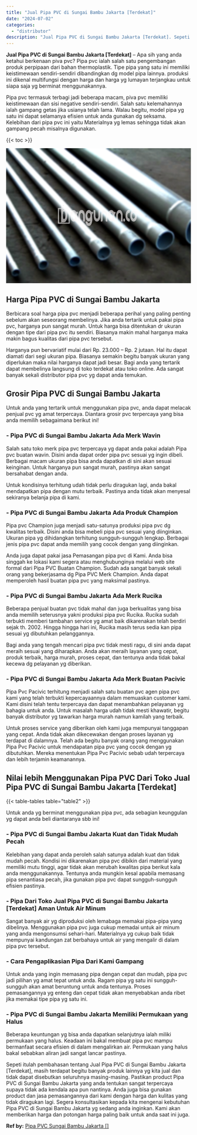 ```yaml
---
title: "Jual Pipa PVC di Sungai Bambu Jakarta [Terdekat]"
date: "2024-07-02"
categories: 
  - "distributor"
description: "Jual Pipa PVC di Sungai Bambu Jakarta [Terdekat]. Sepeti itulah pembahasan tentang Jual Pipa PVC di Sungai Bambu Jakarta [Terdekat], masih terdapat begitu..."
---
```


**Jual Pipa PVC di Sungai Bambu Jakarta \[Terdekat\]** – Apa sih yang anda ketahui berkenaan piva pvc? Pipa pvc ialah salah satu pengembangan produk perpipaan dari bahan thermoplastik. Tipe pipa yang satu ini memiliki keistimewaan sendiri-sendiri dibandingkan dg model pipa lainnya. produksi ini dikenal multifungsi dengan harga dan harga yg lumayan terjangkau untuk siapa saja yg berminat menggunakannya.

Pipa pvc termasuk terbagi jadi beberapa macam, piva pvc memiliki keistimewaan dan sisi negative sendiri-sendiri. Salah satu kelemahannya ialah gampang getas jika usianya telah lama. Walau begitu, model pipa yg satu ini dapat selamanya efisien untuk anda gunakan dg seksama. Kelebihan dari pipa pvc ini yaitu Materialnya yg lemas sehingga tidak akan gampang pecah misalnya digunakan.

{{< toc >}}

![Jual Pipa PVC di Sungai Bambu Jakarta [Terdekat]](/images/jaul-pipa-pvc-21.png)

## Harga Pipa PVC di Sungai Bambu Jakarta

Berbicara soal harga pipa pvc menjadi beberapa perihal yang paling penting sebelum akan seseorang membelinya. Jika anda tertarik untuk pakai pipa pvc, harganya pun sangat murah. Untuk harga bisa ditentukan dr ukuran dengan tipe dari pipa pvc itu sendiri. Biasanya makin mahal harganya maka makin bagus kualitas dari pipa pvc tersebut.

Harganya pun bervariatif mulai dari Rp. 23.000 – Rp. 2 jutaan. Hal itu dapat diamati dari segi ukuran pipa. Biasanya semakin begitu banyak ukuran yang diperlukan maka nilai harganya dapat jadi besar. Bagi anda yang tertarik dapat membelinya langsung di toko terdekat atau toko online. Ada sangat banyak sekali distributor pipa pvc yg dapat anda temukan.

## Grosir Pipa PVC di Sungai Bambu Jakarta

Untuk anda yang tertarik untuk menggunakan pipa pvc, anda dapat melacak penjual pvc yg amat terpercaya. Diantara grosir pvc terpercaya yang bisa anda memilih sebagaimana berikut ini!

### \- Pipa PVC di Sungai Bambu Jakarta Ada Merk Wavin

Salah satu toko merk pipa pvc terpercaya yg dapat anda pakai adalah Pipa pvc buatan wavin. Disini anda dapat order pipa pvc sesuai yg ingin dibeli. Berbagai macam ukuran pipa bisa anda dapatkan di sini akan sesuai keinginan. Untuk harganya pun sangat murah, pastinya akan sangat bersahabat dengan anda.

Untuk kondisinya terhitung udah tidak perlu diragukan lagi, anda bakal mendapatkan pipa dengan mutu terbaik. Pastinya anda tidak akan menyesal sekiranya belanja pipa di kami.

### \- Pipa PVC di Sungai Bambu Jakarta Ada Produk Champion

Pipa pvc Champion juga menjadi satu-satunya produksi pipa pvc dg kwalitas terbaik. Disini anda bisa mebeli pipa pvc sesuai yang diinginkan. Ukuran pipa yg dihidangkan terhitung sungguh-sungguh lengkap. Berbagai jenis pipa pvc dapat anda memilih yang cocok dengan yang diinginkan.

Anda juga dapat pakai jasa Pemasangan pipa pvc di Kami. Anda bisa singgah ke lokasi kami segera atau menghubunginya melalui web site formal dari Pipa PVC Buatan Champion. Sudah ada sangat banyak sekali orang yang bekerjasama dg Pipa PVC Merk Champion. Anda dapat memperoleh hasil buatan pipa pvc yang maksimal pastinya.

### \- Pipa PVC di Sungai Bambu Jakarta Ada Merk Rucika

Beberapa penjual buatan pvc tidak mahal dan juga berkualitas yang bisa anda memilih seterusnya yakni produksi pipa pvc Rucika. Rucika sudah terbukti memberi tambahan service yg amat baik dikarenakan telah berdiri sejak th. 2002. Hingga hingga hari ini, Rucika masih terus sedia kan pipa sesuai yg dibutuhkan pelanggannya.

Bagi anda yang tengah mencari pipa pvc tidak mesti ragu, di sini anda dapat meraih sesuai yang diharapkan. Anda akan meraih layanan yang cepat, produk terbaik, harga murah, proses cepat, dan tentunya anda tidak bakal kecewa dg pelayanan yg diberikan.

### \- Pipa PVC di Sungai Bambu Jakarta Ada Merk Buatan Pacivic

Pipa Pvc Pacivic terhitung menjadi salah satu buatan pvc agen pipa pvc kami yang telah terbukti kepercayaannya dalam memuaskan customer kami. Kami disini telah tentu terpercaya dan dapat menambahkan pelayanan yg bahagia untuk anda. Untuk masalah harga udah tidak mesti khawatir, begitu banyak distributor yg tawarkan harga murah namun kamilah yang terbaik.

Untuk proses service yang diberikan oleh kami juga mempunyai tanggapan yang cepat. Anda tidak akan dikecewakan dengan proses layanan yg terdapat di dalamnya. Telah ada begitu banyak orang yang menggunakan Pipa Pvc Pacivic untuk mendapatan pipa pvc yang cocok dengan yg dibutuhkan. Mereka menentukan Pipa Pvc Pacivic sebab udah terpercaya dan lebih terjamin keamanannya.

## Nilai lebih Menggunakan Pipa PVC Dari Toko Jual Pipa PVC di Sungai Bambu Jakarta \[Terdekat\]

{{< table-tables table="table2" >}}

Untuk anda yg berminat menggunakan pipa pvc, ada sebagian keunggulan yg dapat anda beli diantaranya sbb ini!

### \- Pipa PVC di Sungai Bambu Jakarta Kuat dan Tidak Mudah Pecah

Kelebihan yang dapat anda peroleh salah satunya adalah kuat dan tidak mudah pecah. Kondisi ini dikarenakan pipa pvc dibikin dari material yang memiliki mutu tinggi, agar tidak akan merubah kwalitas pipa berikut kala anda menggunakannya. Tentunya anda mungkin kesal apabila memasang pipa senantiasa pecah, jika gunakan pipa pvc dapat sungguh-sungguh efisien pastinya.

### \- Pipa Dari Toko Jual Pipa PVC di Sungai Bambu Jakarta \[Terdekat\] Aman Untuk Air Minum

Sangat banyak air yg diproduksi oleh lemabaga memakai pipa-pipa yang dibelinya. Menggunakan pipa pvc juga cukup memadai untuk air minum yang anda mengonsumsi sehari-hari. Materialnya yg cukup baik tidak mempunyai kandungan zat berbahaya untuk air yang mengalir di dalam pipa pvc tersebut.

### \- Cara Pengaplikasian Pipa Dari Kami Gampang

Untuk anda yang ingin memasang pipa dengan cepat dan mudah, pipa pvc jadi pilihan yg amat tepat untuk anda. Ragam pipa yg satu ini sungguh-sungguh akan amat beruntung untuk anda tentunya. Proses pemasangannya yg enteng dan cepat tidak akan menyebabkan anda ribet jika memakai tipe pipa yg satu ini.

### \- Pipa PVC di Sungai Bambu Jakarta Memiliki Permukaan yang Halus

Beberapa keuntungan yg bisa anda dapatkan selanjutnya ialah miliki permukaan yang halus. Keadaan ini bakal membuat pipa pvc mampu bermanfaat secara efisien di dalam mengalirkan air. Permukaan yang halus bakal sebabkan aliran jadi sangat lancar pastinya.

Sepeti itulah pembahasan tentang Jual Pipa PVC di Sungai Bambu Jakarta \[Terdekat\], masih terdapat begitu banyak produk lainnya yg kita jual dan tidak dapat disebutkan seluruhnya masing-masing. Pastikan product Pipa PVC di Sungai Bambu Jakarta yang anda tentukan sangat terpercaya supaya tidak ada kendala apa pun nantinya. Anda juga bisa gunakan product dan jasa pemasangannya dari kami dengan harga dan kulitas yang tidak diragukan lagi. Segera konsultasikan kepada kita mengenai kebutuhan Pipa PVC di Sungai Bambu Jakarta yg sedang anda inginkan. Kami akan memberikan harga dan potongan harga paling baik untuk anda saat ini juga.

**Ref by:** [Pipa PVC Sungai Bambu Jakarta []](https://id.wikipedia.org/wiki/Pipa)
